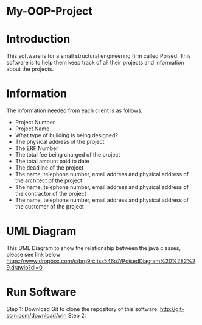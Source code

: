 # My-OOP-Project

 Introduction
 ============
 This software is for a small structural engineering firm called Poised. This software is to help them keep track of all their projects and information about the projects.
 
 Information
 ===========
 
 The information needed from each client is as follows:
 * Project Number
 * Project Name
 * What type of building is being designed?
 * The physical address of the project
 * The ERF Number
 * The total fee being charged of the project
 * The total amount paid to date
 * The deadline of the project
 * The name, telephone number, email address and physical address of the architect of the project
 * The name, telephone number, email address and physical address of the contractor of the project
 * The name, telephone number, email address and physical address of the customer of the project
 
 UML Diagram
 ===========
 This UML Diagram to show the relationship between the java classes, please see link below
 https://www.dropbox.com/s/brq9rcltss546o7/PoisedDiagram%20%282%29.drawio?dl=0
 
 Run Software
 ============
 
 Step 1: Download Git to clone the repository of this software. http://git-scm.com/download/win
 Step 2: 

 
 
 
 
 
